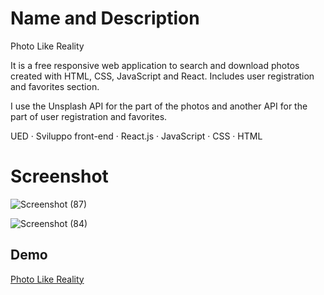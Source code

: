 
# Name and Description

Photo Like Reality

It is a free responsive web application to search and download photos created with HTML, CSS, JavaScript and React.
Includes user registration and favorites section.

I use the Unsplash API for the part of the photos and another API for the part of user registration and favorites.

UED · Sviluppo front-end · React.js · JavaScript · CSS · HTML

# Screenshot

![Screenshot (87)](https://user-images.githubusercontent.com/93666699/178225786-382fbad9-3029-4f31-8335-61f6b1d0f586.png)

![Screenshot (84)](https://user-images.githubusercontent.com/93666699/178225829-58d339d4-2aec-4e55-abcf-d2e767fd45c1.png)

## Demo

[Photo Like Reality](https://photo-like-reality.onrender.com)

